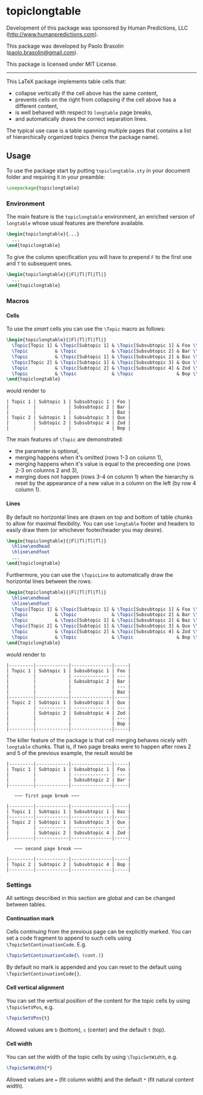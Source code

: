 # topiclongtable

Development of this package was sponsored by Human Predictions, LLC (<http://www.humanpredictions.com>).

This package was developed by Paolo Brasolin (<paolo.brasolin@gmail.com>).

This package is licensed under MIT License.

---

This LaTeX package implements table cells that:

* collapse vertically if the cell above has the same content,
* prevents cells on the right from collapsing if the cell above has a different content,
* is well behaved with respect to `longtable` page breaks,
* and automatically draws the correct separation lines.

The typical use case is a table spanning multiple pages that contains a list of hierarchically organized topics (hence the package name).

## Usage

To use the package start by putting `topiclongtable.sty` in your document folder and requiring it in your preamble:

```tex
\usepackage{topiclongtable}
```

### Environment

The main feature is the `topiclongtable` environment, an enriched version of `longtable` whose usual features are therefore available.

```tex
\begin{topiclongtable}{...}
  ...
\end{topiclongtable}
```

To give the column specification you will have to prepend `F` to the first one and `T` to subsequent ones.

```tex
\begin{topiclongtable}{|Fl|Tl|Tl|Tl|}
  ...
\end{topiclongtable}
```

### Macros

#### Cells

To use the _smart_ cells you can use the `\Topic` macro as follows:

```tex
\begin{topiclongtable}{|Fl|Tl|Tl|Tl|}
  \Topic[Topic 1] & \Topic[Subtopic 1] & \Topic[Subsubtopic 1] & Foo \\
  \Topic          & \Topic             & \Topic[Subsubtopic 2] & Bar \\ 
  \Topic          & \Topic[Subtopic 1] & \Topic[Subsubtopic 2] & Baz \\ 
  \Topic[Topic 2] & \Topic[Subtopic 1] & \Topic[Subsubtopic 3] & Qux \\ 
  \Topic          & \Topic[Subtopic 2] & \Topic[Subsubtopic 4] & Zod \\ 
  \Topic          & \Topic             & \Topic                & Bop \\
\end{topiclongtable}
```

would render to

```
| Topic 1 | Subtopic 1 | Subsubtopic 1 | Foo |
|         |            | Subsubtopic 2 | Bar |
|         |            |               | Baz |
| Topic 2 | Subtopic 1 | Subsubtopic 3 | Qux |
|         | Subtopic 2 | Subsubtopic 4 | Zod |
|         |            |               | Bop |
```

The main features of `\Topic` are demonstrated:

* the parameter is optional,
* merging happens when it's omitted (rows 1-3 on column 1),
* merging happens when it's value is equal to the preceeding one (rows 2-3 on columns 2 and 3),
* merging does not happen (rows 3-4 on column 1) when the hierarchy is reset by the appearance of a new value in a column on the left (by row 4 column 1).

#### Lines

By default no horizontal lines are drawn on top and bottom of table chunks to allow for maximal flexibility. You can use `longtable` footer and headers to easily draw them (or whichever footer/header you may desire).

```tex
\begin{topiclongtable}{|Fl|Tl|Tl|Tl|}
  \hline\endhead
  \hline\endfoot
  ...
\end{topiclongtable}
```

Furthermore, you can use the `\TopicLine` to automatically draw the horizontal lines between the rows:

```tex
\begin{topiclongtable}{|Fl|Tl|Tl|Tl|}
  \hline\endhead
  \hline\endfoot
  \Topic[Topic 1] & \Topic[Subtopic 1] & \Topic[Subsubtopic 1] & Foo \\
  \Topic          & \Topic             & \Topic[Subsubtopic 2] & Bar \\ 
  \Topic          & \Topic[Subtopic 1] & \Topic[Subsubtopic 2] & Baz \\ 
  \Topic[Topic 2] & \Topic[Subtopic 1] & \Topic[Subsubtopic 3] & Qux \\ 
  \Topic          & \Topic[Subtopic 2] & \Topic[Subsubtopic 4] & Zod \\ 
  \Topic          & \Topic             & \Topic                & Bop \\
\end{topiclongtable}
```

would render to

```
|---------|------------|---------------|-----|
| Topic 1 | Subtopic 1 | Subsubtopic 1 | Foo |
|         |            | ------------- | --- |
|         |            | Subsubtopic 2 | Bar |
|         |            |               | --- |
|         |            |               | Baz |
|---------|------------|---------------|-----|
| Topic 2 | Subtopic 1 | Subsubtopic 3 | Qux |
|         | ---------- | ------------- | --- |
|         | Subtopic 2 | Subsubtopic 4 | Zod |
|         |            |               | --- |
|         |            |               | Bop |
|---------|------------|---------------|-----|
```

The killer feature of the package is that cell merging behaves nicely with `longtable` chunks. That is, if two page breaks were to happen after rows 2 and 5 of the previous example, the result would be

```
|---------|------------|---------------|-----|
| Topic 1 | Subtopic 1 | Subsubtopic 1 | Foo |
|         |            | ------------- | --- |
|         |            | Subsubtopic 2 | Bar |
|---------|------------|---------------|-----|

   ~~~ first page break ~~~

|---------|------------|---------------|-----|
| Topic 1 | Subtopic 1 | Subsubtopic 1 | Baz |
|---------|------------|---------------|-----|
| Topic 2 | Subtopic 1 | Subsubtopic 3 | Qux |
|         | ---------- | ------------- | --- |
|         | Subtopic 2 | Subsubtopic 4 | Zod |
|---------|------------|---------------|-----|

   ~~~ second page break ~~~

|---------|------------|---------------|-----|
| Topic 2 | Subtopic 2 | Subsubtopic 4 | Bop |
|---------|------------|---------------|-----|

```

### Settings

All settings described in this section are global and can be changed between tables.

#### Continuation mark

Cells _continuing_ from the previous page can be explicitly marked.
You can set a code fragment to append to such cells using `\TopicSetContinuationCode`.
E.g. 

```tex
\TopicSetContinuationCode{\ (cont.)}
```

By default no mark is appended and you can reset to the default using `\TopicSetContinuationCode{}`.

#### Cell vertical alignment

You can set the vertical position of the content for the topic cells by using `\TopicSetVPos`, e.g.

```tex
\TopicSetVPos{t}
```

Allowed values are `b` (bottom), `c` (center) and the default `t` (top).

#### Cell width

You can set the width of the topic cells by using `\TopicSetWidth`, e.g.

```tex
\TopicSetWidth{*}
```

Allowed values are `=` (fit column width) and the default `*` (fit natural content width).

